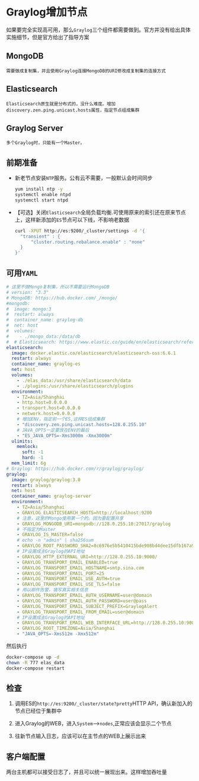 # Graylog增加节点

如果要完全实现高可用，那么`Graylog`三个组件都需要做到。官方并没有给出具体实施细节，但是官方给出了指导方案

## MongoDB

    需要做成复制集，并且使用Graylog连接MongoDB的URI修改成复制集的连接方式

## Elasticsearch

    Elasticsearch原生就是分布式的，没什么难度。增加discovery.zen.ping.unicast.hosts属性，指定节点组成集群

## Graylog Server

    多个Graylog时，只能有一个Master。

## 前期准备

- 新老节点安装`NTP`服务。公有云不需要，一般默认会时间同步

  ```bash
  yum install ntp -y
  systemctl enable ntpd
  systemctl start ntpd
  ```

- 【可选】关闭`Elasticsearch`全局负载均衡.可使用原来的索引还在原来节点上，这样新添加的`ES`节点可以下线，不影响老数据

  ```bash
  curl -XPUT http://es:9200/_cluster/settings -d '{
    "transient" : {
        "cluster.routing.rebalance.enable" : "none"
    }
  }'
  ```

## 可用`YAML`

```yaml
# 这里不做Mongo复制集，所以不需要运行MongoDB
# version: "3.3"
# MongoDB: https://hub.docker.com/_/mongo/
#mongodb:
#  image: mongo:3
#  restart: always
#  container_name: graylog-db
#  net: host
#  volumes:
#    - ./mongo_data:/data/db
#  # Elasticsearch: https://www.elastic.co/guide/en/elasticsearch/reference/6.6/docker.html
elasticsearch:
  image: docker.elastic.co/elasticsearch/elasticsearch-oss:6.6.1
  restart: always
  container_name: graylog-es
  net: host
  volumes:
    - ./elas_data:/usr/share/elasticsearch/data
    - ./plugins:/usr/share/elasticsearch/plugins
  environment:
    - TZ=Asia/Shanghai
    - http.host=0.0.0.0
    - transport.host=0.0.0.0
    - network.host=0.0.0.0
    # 增加ENV，指定前一个ES,这样ES组成集群
    - "discovery.zen.ping.unicast.hosts=128.0.255.10"
    # JAVA_OPTS一定要放在ENV的最后
    - "ES_JAVA_OPTS=-Xms3000m -Xmx3000m"
  ulimits:
    memlock:
      soft: -1
      hard: -1
  mem_limit: 6g
# Graylog: https://hub.docker.com/r/graylog/graylog/
graylog:
  image: graylog/graylog:3.0
  restart: always
  net: host
  container_name: graylog-server
  environment:
    - TZ=Asia/Shanghai
    - GRAYLOG_ELASTICSEARCH_HOSTS=http://localhost:9200
    # 注意，这里的Mongo使用第一个的。因为要配置共享
    - GRAYLOG_MONGODB_URI=mongodb://128.0.255.10:27017/graylog
    # 不指定为Master
    - GRAYLOG_IS_MASTER=false
    # echo -n "admin" | sha256sum
    - GRAYLOG_ROOT_PASSWORD_SHA2=8c6976e5b5410415bde908bd4dee15dfb167a9c873fc4bb8a81f6f2ab448a918
    # IP设置成主Graylog的API地址
    - GRAYLOG_HTTP_EXTERNAL_URI=http://128.0.255.10:9000/
    - GRAYLOG_TRANSPORT_EMAIL_ENABLED=true
    - GRAYLOG_TRANSPORT_EMAIL_HOSTNAME=smtp.sina.com
    - GRAYLOG_TRANSPORT_EMAIL_PORT=25
    - GRAYLOG_TRANSPORT_EMAIL_USE_AUTH=true
    - GRAYLOG_TRANSPORT_EMAIL_USE_TLS=false
    # 用以邮件告警，填写真实相关信息
    - GRAYLOG_TRANSPORT_EMAIL_AUTH_USERNAME=user@domain
    - GRAYLOG_TRANSPORT_EMAIL_AUTH_PASSWORD=user@pass
    - GRAYLOG_TRANSPORT_EMAIL_SUBJECT_PREFIX=GraylogAlert
    - GRAYLOG_TRANSPORT_EMAIL_FROM_EMAIL=user@domain
    # IP设置成主Graylog的API地址
    - GRAYLOG_TRANSPORT_EMAIL_WEB_INTERFACE_URL=http://128.0.255.10:9000/
    - GRAYLOG_ROOT_TIMEZONE=Asia/Shanghai
    - "JAVA_OPTS=-Xms512m -Xmx512m"
```

然后执行

```bash
docker-compose up -d
chown -R 777 elas_data
docker-compose restart
```

## 检查

1. 调用ES的`http://es:9200/_cluster/state?pretty`HTTP API，确认新加入的节点已经位于集群中

2. 进入Graylog的WEB，进入`System`-->`nodes`,正常应该会显示二个节点
3. 往新节点输入日志，应该可以在主节点的WEB上展示出来

## 客户端配置

 两台主机都可以接受日志了，并且可以统一展现出来。这样增加吞吐量